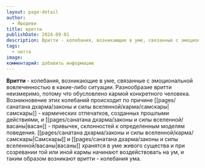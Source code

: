 ```yaml
---
layout: page-detail
author:
  - Яшодеви
title: вритти
publishDate: 2024-09-01
description: Вритти - колебания, возникающие в уме, связанные с эмоциональной вовлеченностью в какие-либо ситуации.
tags:
  - читта
image: 
комментарий: добавить информацию
---
```

**Вритти** - колебания, возникающие в уме, связанные с эмоциональной вовлеченностью в какие-либо ситуации. Разнообразие вритти неизмеримо, потому что обусловлено кармой конкретного человека. Возникновение этих колебаний происходит по причине [[pages/санатана дхарма/законы и силы вселенной/карма/самскары|самскары]] - кармических отпечатков, созданных прошлыми действиями, и [[pages/санатана дхарма/законы и силы вселенной/васаны|васан]] - привычек, склонностей к определенным моделям поведения. [[pages/санатана дхарма/законы и силы вселенной/карма/самскары|Самскары]] и [[pages/санатана дхарма/законы и силы вселенной/васаны|васаны]] хранятся в уме живого существа и при созревании той или иной кармы начинают воздействовать на ум, и таким образом возникают вритти - колебания ума.

